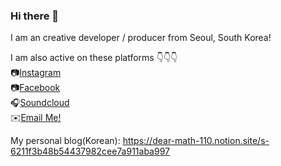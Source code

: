 ### Hi there 👋

I am an creative developer / producer from Seoul, South Korea!

I am also active on these platforms 👇👇👇
<br>
📷<a href="https://www.instagram.com/j00my/" target="_blank">Instagram</a><br> 
📷<a href="https://www.facebook.com/jayem.kweon.3/" target="_blank">Facebook</a><br>
🎧<a href="https://soundcloud.com/undefinedproducer" target="_blank">Soundcloud</a><br>
✉️<a href="mailto:flwfeeld@gmail.com" class="email" target="_blank">Email Me!</a><br>

My personal blog(Korean): https://dear-math-110.notion.site/s-6211f3b48b54437982cee7a911aba997



